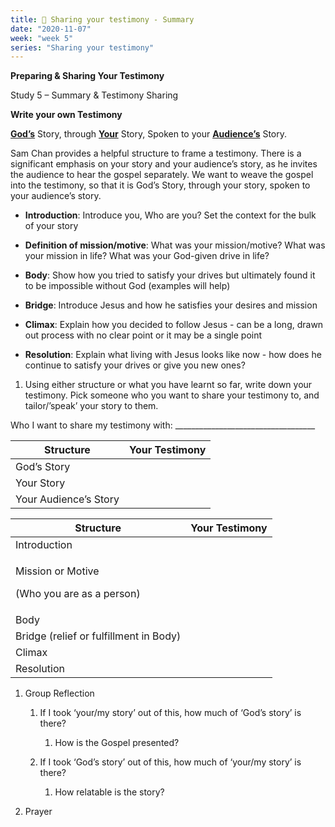 ```yaml
---
title: 📖 Sharing your testimony - Summary
date: "2020-11-07"
week: "week 5"
series: "Sharing your testimony"
---
```


**Preparing & Sharing Your Testimony**

Study 5 – Summary & Testimony Sharing

**Write your own Testimony**

**<u>God’s</u>** Story, through **<u>Your</u>** Story, Spoken to your
**<u>Audience’s</u>** Story.

Sam Chan provides a helpful structure to frame a testimony. There is a
significant emphasis on your story and your audience’s story, as he
invites the audience to hear the gospel separately. We want to weave the
gospel into the testimony, so that it is God’s Story, through your
story, spoken to your audience’s story.

-   **Introduction**: Introduce you, Who are you? Set the context for
    the bulk of your story

-   **Definition of mission/motive**: What was your mission/motive? What
    was your mission in life? What was your God-given drive in life?

-   **Body**: Show how you tried to satisfy your drives but ultimately
    found it to be impossible without God (examples will help)

-   **Bridge**: Introduce Jesus and how he satisfies your desires and
    mission

-   **Climax**: Explain how you decided to follow Jesus - can be a long,
    drawn out process with no clear point or it may be a single point

-   **Resolution**: Explain what living with Jesus looks like now - how
    does he continue to satisfy your drives or give you new ones?

1.  Using either structure or what you have learnt so far, write down
    your testimony. Pick someone who you want to share your testimony
    to, and tailor/’speak’ your story to them.

Who I want to share my testimony with:
\_\_\_\_\_\_\_\_\_\_\_\_\_\_\_\_\_\_\_\_\_\_\_\_\_\_\_\_\_\_\_\_\_\_\_

| **Structure**         | **Your Testimony** |
|-----------------------|--------------------|
| God’s Story           |                    |
| Your Story            |                    |
| Your Audience’s Story |                    |

<table>
<thead>
<tr class="header">
<th><strong>Structure</strong></th>
<th><strong>Your Testimony</strong></th>
</tr>
</thead>
<tbody>
<tr class="odd">
<td>Introduction</td>
<td></td>
</tr>
<tr class="even">
<td><p>Mission or Motive</p>
<p>(Who you are as a person)</p></td>
<td></td>
</tr>
<tr class="odd">
<td>Body</td>
<td></td>
</tr>
<tr class="even">
<td>Bridge (relief or fulfillment in Body)</td>
<td></td>
</tr>
<tr class="odd">
<td>Climax</td>
<td></td>
</tr>
<tr class="even">
<td>Resolution</td>
<td></td>
</tr>
</tbody>
</table>

1.  Group Reflection

    1.  If I took ‘your/my story’ out of this, how much of ‘God’s story’
        is there?

        1.  How is the Gospel presented?

    2.  If I took ‘God’s story’ out of this, how much of ‘your/my story’
        is there?

        1.  How relatable is the story?

2.  Prayer
